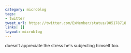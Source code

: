```yaml
---
category: microblog
tags:
- twitter
tweet_url: https://twitter.com/ExMember/status/905178718
links: []
layout: microblog
---
```

doesn't appreciate the stress he's subjecting himself too.
